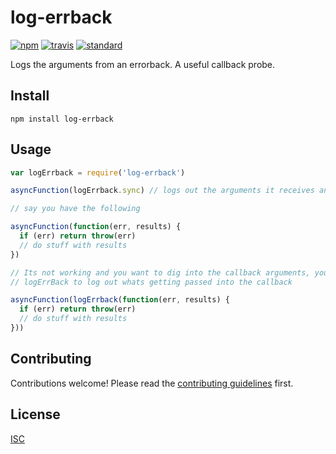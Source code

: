 # log-errback

[![npm][npm-image]][npm-url]
[![travis][travis-image]][travis-url]
[![standard][standard-image]][standard-url]

[npm-image]: https://img.shields.io/npm/v/log-errback.svg?style=flat-square
[npm-url]: https://www.npmjs.com/package/log-errback
[travis-image]: https://img.shields.io/travis/bcomnes/log-errback.svg?style=flat-square
[travis-url]: https://travis-ci.org/bcomnes/log-errback
[standard-image]: https://img.shields.io/badge/code%20style-standard-brightgreen.svg?style=flat-square
[standard-url]: http://npm.im/standard

Logs the arguments from an errorback. A useful callback probe.

## Install

```
npm install log-errback
```

## Usage

```js
var logErrback = require('log-errback')

asyncFunction(logErrback.sync) // logs out the arguments it receives and does not call a callback

// say you have the following

asyncFunction(function(err, results) {
  if (err) return throw(err)
  // do stuff with results
})

// Its not working and you want to dig into the callback arguments, you can insert
// logErrBack to log out whats getting passed into the callback

asyncFunction(logErrback(function(err, results) {
  if (err) return throw(err)
  // do stuff with results
}))
```

## Contributing

Contributions welcome! Please read the [contributing guidelines](CONTRIBUTING.md) first.

## License

[ISC](LICENSE)
